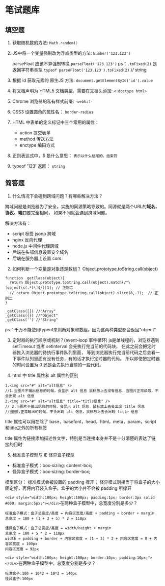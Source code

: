 # 笔试题库

## 填空题
1. 获取随机数的方法:
`Math.random()`

2. JS中将一个变量强制改为浮点类型的方法:
`Number('123.123')`
 
    parseFloat 应该不算强制转换 `parseFloat('123.123')`
    ps：`.toFixed(2)` 是返回字符串类型
    `typeof parseFloat('123.123').toFixed(2)` // string

3. 根据 id 获取元素的 原生JS 方法:
`document.getElementById('id').value`

4. 将文档声明为 HTML5 文档类型，需要在文档头添加:
`<!doctype html>`

5. Chrome 浏览器的私有样式前缀:
`-webkit-`

6. CSS3 设置圆角的属性名：
`border-radius`

7. HTML 中表单的定义标记中三个常用的属性：
    - action 提交表单
    - method 传送方法
    - enctype 编码方式

8. 正则表达式中，$ 是什么意思：
`表示以什么结尾的，结束符`

9. typeof '123' 返回：
`string` 

## 简答题

1. 什么情况下会碰到跨域问题？有哪些解决方法？

跨域问题是浏览器为了安全，实施的同源策略导致的。同源就是两个URL的**域名、协议、端口**要完全相同，
如果不同就会遇到跨域问题。

解决方法有：
- script 标签 jsonp 跨域
- nginx 反向代理
- node.js 中间件代理跨域
- 后端在头部信息设置安全域名
- 后端在服务器上设置 cors

2. 如何判断一个变量是对象还是数组？
Object.prototype.toString.call(object)
```
function _getClass(object){
  return Object.prototype.toString.call(object).match(/^\[object\s(.*)\]$/)[1]; // 正则二
  // return Object.prototype.toString.call(object).slice(8,-1);  // 正则二
}

_getClass([]) //"Array"
_getClass({}) //"Object"
_getClass('') //"String"
```
ps：千万不能使用typeof来判断对象和数组，因为这两种类型都会返回"object"

3. 定时器的执行顺序或机制？(event-loop 事件循环) 
js是单线程的，浏览器遇到 setTimeout 或者 setInterval 会先执行完当前的代码块，
在此之前会把定时器推入浏览器的待执行事件队列里面，
等到浏览器执行完当前代码之后会看一下事件队列里面有没有任务，有的话才执行定时器的代码。 
所以即使把定时器的时间设置为 0 还是会先执行当前的一些代码。

4. html 中 title 属性和 alt 属性的区别
```
1.<img src="#" alt="alt信息" />
//1.当图片不输出信息的时候，会显示 alt 信息 鼠标放上去没有信息，当图片正常读取，不会出现 alt 信息
2.<img src="#" alt="alt信息" title="title信息" />
// 2.当图片不输出信息的时候，会显示 alt 信息，鼠标放上去会出现 title 信息
//当图片正常输出的时候，不会出现 alt 信息，鼠标放上去会出现 title 信息
```
title 属性可以用在除了 base，basefont，head，html，meta，param，script和title之外的所有标签

title 属性为链接添加描述性文字，特别是当连接本身并不是十分清楚的表达了链接的目时

5. 标准盒子模型与 IE 怪异盒子模型
- 标准盒子模式：box-sizing: content-box;
- 怪异盒子模式：box-sizing: border-box;

模型区分：
标准模式会被设置的 padding 撑开；
怪异模式则相当于将盒子的大小固定好，再将内容装入盒子。盒子的大小并不会被 padding 所撑开

`<div style="width:100px; height:100px; padding:1px; border:3px solid #000; margin:5px;"></div>`在两种盒子模型中，总宽度分别是多少？
```
标准盒子模式：盒子总宽度/高度 = 内容区宽度/高度 + padding + border + margin
总宽度 = 100 + (1 + 3 + 5) * 2 = 118px

怪异盒子模式：盒子总宽度/高度 = width/height + margin
总宽度 = 100 + 5 * 2 = 110px
width = padding + border + 内容区宽度 = (1 + 3) * 2 + 内容区宽度 = 8 + 内容区宽度 = 100px
内容区宽度 = 92px
```
`<div style="width:100px; height:100px; border:10px; padding:10px;"></div>`在两种盒子模型中，总宽度分别是多少？
```
标准盒子:100 + 10*2 + 10*2 = 140px
怪异盒子:100px
```